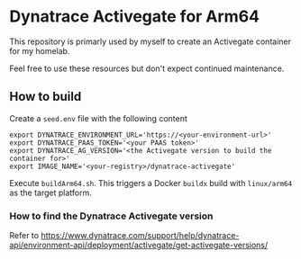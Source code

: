 # Dynatrace Activegate for Arm64

This repository is primarly used by myself to create an Activegate container for my homelab.

Feel free to use these resources but don't expect continued maintenance.

## How to build

Create a `seed.env` file with the following content

```
export DYNATRACE_ENVIRONMENT_URL='https://<your-environment-url>'
export DYNATRACE_PAAS_TOKEN='<your PAAS token>'
export DYNATRACE_AG_VERSION='<the Activegate version to build the container for>'
export IMAGE_NAME='<your-registry>/dynatrace-activegate'
```

Execute `buildArm64.sh`.
This triggers a Docker `buildx` build with `linux/arm64` as the target platform.

### How to find the Dynatrace Activegate version

Refer to https://www.dynatrace.com/support/help/dynatrace-api/environment-api/deployment/activegate/get-activegate-versions/
